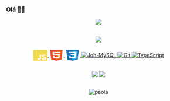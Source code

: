 ### Olá 🙋‍♀

<div align="center">
  <a href="https://github.com/paolasoares)">
  <img height="160em" src="https://github-readme-stats.vercel.app/api?username=paolasoares&show_icons=true&theme=aura_all_commits=true&count_private=true"/>
</div>

  ##
  
<div align="center">
 <a href="https://github.com/paolasoares">
 <img height="160em" src="https://github-readme-stats.vercel.app/api/top-langs/?username=paolasoares&layout=compact&langs_count=7&theme=aura"/>
</div>

<div style="display: inline_block" align="center"><br>
  <img align="center" alt="Js" height="30" width="40" src="https://raw.githubusercontent.com/devicons/devicon/master/icons/javascript/javascript-plain.svg">
  <img align="center" alt="HTML" height="30" width="40" src="https://raw.githubusercontent.com/devicons/devicon/master/icons/html5/html5-original.svg">
  <img align="center" alt="CSS" height="30" width="40" src="https://raw.githubusercontent.com/devicons/devicon/master/icons/css3/css3-original.svg">
  <img align="center" alt="Joh-MySQL" height="40" width="50" src="https://cdn.jsdelivr.net/gh/devicons/devicon/icons/mysql/mysql-original-wordmark.svg">
  <img align="center" alt="Git" height="30" width="40" src="https://cdn.jsdelivr.net/gh/devicons/devicon/icons/git/git-original.svg" />
  <img align="center" alt="TypeScript" height="30" width="40" src="https://cdn.jsdelivr.net/gh/devicons/devicon/icons/typescript/typescript-plain.svg" />

</div>
 
 ##
 
 <div align="center"> 
   <a href = "mailto:paolasoares009@gmail.com"><img src="https://img.shields.io/badge/Gmail-D14836?style=for-the-badge&logo=gmail&logoColor=white" target="_blank"></a>
   <a href="https://linkedin.com/in/paola-soares-7678731b8/" target="_blank"><img src="https://img.shields.io/badge/-LinkedIn-%230077B5?style=for-the-badge&logo=linkedin&logoColor=white" target="_blank"></a> 
  </a>
</div>

##
 <div align="center">
    <img src="https://github-readme-streak-stats.herokuapp.com/?user=paolasoares&llayout=compact&langs_count=7&theme=highcontrast" alt="paola" />
 </div>
 

